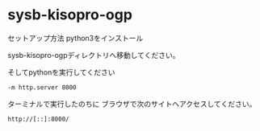 # sysb-kisopro-ogp
セットアップ方法
python3をインストール

sysb-kisopro-ogpディレクトリへ移動してください。

そしてpythonを実行してください

```bash
-m http.server 8000
```
ターミナルで実行したのちに
ブラウザで次のサイトへアクセスしてください。

```bash
http://[::]:8000/
```
